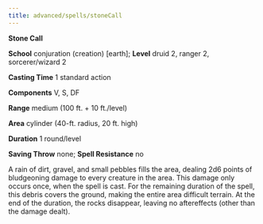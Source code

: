 ```yaml
---
title: advanced/spells/stoneCall
---
```

 **Stone Call**

**School** conjuration (creation) [earth]; **Level** druid 2, ranger 2, sorcerer/wizard 2

**Casting Time** 1 standard action

**Components** V, S, DF

**Range** medium (100 ft. + 10 ft./level)

**Area** cylinder (40-ft. radius, 20 ft. high)

**Duration** 1 round/level

**Saving Throw** none; **Spell Resistance** no

A rain of dirt, gravel, and small pebbles fills the area, dealing 2d6 points of bludgeoning damage to every creature in the area. This damage only occurs once, when the spell is cast. For the remaining duration of the spell, this debris covers the ground, making the entire area difficult terrain. At the end of the duration, the rocks disappear, leaving no aftereffects (other than the damage dealt).


